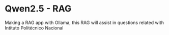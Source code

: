 # Qwen2.5 - RAG
Making a RAG app with Ollama, this RAG will assist in questions related with Intituto Politécnico Nacional